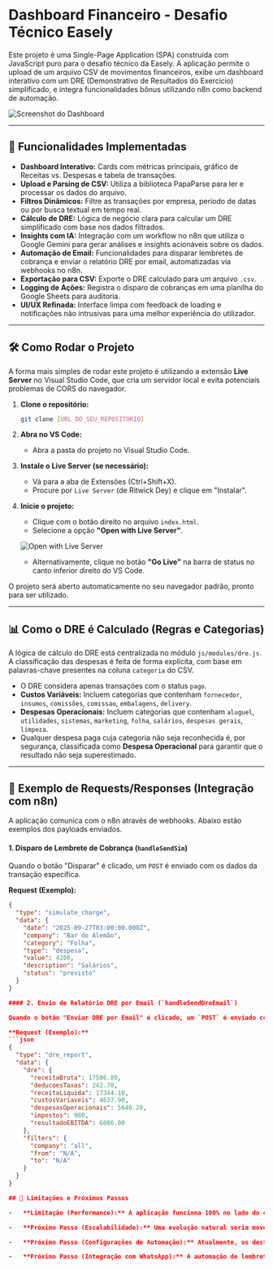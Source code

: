 # Dashboard Financeiro - Desafio Técnico Easely

Este projeto é uma Single-Page Application (SPA) construída com JavaScript puro para o desafio técnico da Easely. A aplicação permite o upload de um arquivo CSV de movimentos financeiros, exibe um dashboard interativo com um DRE (Demonstrativo de Resultados do Exercício) simplificado, e integra funcionalidades bônus utilizando n8n como backend de automação.

![Screenshot do Dashboard](dashboard.png)

---

## 🚀 Funcionalidades Implementadas

-   **Dashboard Interativo:** Cards com métricas principais, gráfico de Receitas vs. Despesas e tabela de transações.
-   **Upload e Parsing de CSV:** Utiliza a biblioteca PapaParse para ler e processar os dados do arquivo.
-   **Filtros Dinâmicos:** Filtre as transações por empresa, período de datas ou por busca textual em tempo real.
-   **Cálculo de DRE:** Lógica de negócio clara para calcular um DRE simplificado com base nos dados filtrados.
-   **Insights com IA:** Integração com um workflow no n8n que utiliza o Google Gemini para gerar análises e insights acionáveis sobre os dados.
-   **Automação de Email:** Funcionalidades para disparar lembretes de cobrança e enviar o relatório DRE por email, automatizadas via webhooks no n8n.
-   **Exportação para CSV:** Exporte o DRE calculado para um arquivo `.csv`.
-   **Logging de Ações:** Registra o disparo de cobranças em uma planilha do Google Sheets para auditoria.
-   **UI/UX Refinada:** Interface limpa com feedback de loading e notificações não intrusivas para uma melhor experiência do utilizador.

---

## 🛠️ Como Rodar o Projeto

A forma mais simples de rodar este projeto é utilizando a extensão **Live Server** no Visual Studio Code, que cria um servidor local e evita potenciais problemas de CORS do navegador.

1.  **Clone o repositório:**
    ```bash
    git clone [URL_DO_SEU_REPOSITORIO]
    ```
2.  **Abra no VS Code:**
    -   Abra a pasta do projeto no Visual Studio Code.

3.  **Instale o Live Server (se necessário):**
    -   Vá para a aba de Extensões (Ctrl+Shift+X).
    -   Procure por `Live Server` (de Ritwick Dey) e clique em "Instalar".

4.  **Inicie o projeto:**
    -   Clique com o botão direito no arquivo `index.html`.
    -   Selecione a opção **"Open with Live Server"**.

    ![Open with Live Server](https://i.imgur.com/L7E7H2o.png)

    -   Alternativamente, clique no botão **"Go Live"** na barra de status no canto inferior direito do VS Code.

O projeto será aberto automaticamente no seu navegador padrão, pronto para ser utilizado.

---

## 📊 Como o DRE é Calculado (Regras e Categorias)

A lógica de cálculo do DRE está centralizada no módulo `js/modules/dre.js`. A classificação das despesas é feita de forma explícita, com base em palavras-chave presentes na coluna `categoria` do CSV.

-   O DRE considera apenas transações com o status `pago`.
-   **Custos Variáveis:** Incluem categorias que contenham `fornecedor`, `insumos`, `comissões`, `comissao`, `embalagens`, `delivery`.
-   **Despesas Operacionais:** Incluem categorias que contenham `aluguel`, `utilidades`, `sistemas`, `marketing`, `folha`, `salários`, `despesas gerais`, `limpeza`.
-   Qualquer despesa paga cuja categoria não seja reconhecida é, por segurança, classificada como **Despesa Operacional** para garantir que o resultado não seja superestimado.

---

## 📡 Exemplo de Requests/Responses (Integração com n8n)

A aplicação comunica com o n8n através de webhooks. Abaixo estão exemplos dos payloads enviados.

#### 1. Disparo de Lembrete de Cobrança (`handleSendSim`)

Quando o botão "Disparar" é clicado, um `POST` é enviado com os dados da transação específica.

**Request (Exemplo):**
```json
{
  "type": "simulate_charge",
  "data": {
    "date": "2025-09-27T03:00:00.000Z",
    "company": "Bar do Alemão",
    "category": "Folha",
    "type": "despesa",
    "value": 4200,
    "description": "Salários",
    "status": "previsto"
  }
}

#### 2. Envio de Relatório DRE por Email (`handleSendDreEmail`)

Quando o botão "Enviar DRE por Email" é clicado, um `POST` é enviado com o DRE atual e os filtros aplicados.

**Request (Exemplo):**
```json
{
  "type": "dre_report",
  "data": {
    "dre": {
      "receitaBruta": 17586.80,
      "deducoesTaxas": 242.70,
      "receitaLiquida": 17344.10,
      "custosVariaveis": 4637.90,
      "despesasOperacionais": 5640.20,
      "impostos": 980,
      "resultadoEBITDA": 6086.00
    },
    "filters": {
      "company": "all",
      "from": "N/A",
      "to": "N/A"
    }
  }
}

## 🚧 Limitações e Próximos Passos

-   **Limitação (Performance):** A aplicação funciona 100% no lado do cliente. Arquivos CSV muito grandes (ex: > 50MB) podem impactar a performance do navegador durante o processamento inicial.

-   **Próximo Passo (Escalabilidade):** Uma evolução natural seria mover o processamento do CSV para um backend dedicado (ex: Node.js/Python). A aplicação frontend faria o upload do arquivo para o servidor, que processaria e devolveria os dados já tratados. Isso melhoraria a escalabilidade e a performance com grandes volumes de dados.

-   **Próximo Passo (Configurações de Automação):** Atualmente, os destinos das automações (como o email de cobrança) estão fixos no workflow do n8n. Uma melhoria significativa seria adicionar uma **aba de "Configurações" na própria interface do dashboard**. Nessa aba, o utilizador poderia inserir e salvar o seu próprio email de destino ou o número de telefone da empresa.

-   **Próximo Passo (Integração com WhatsApp):** A automação de lembretes foi implementada com email por ser uma solução universal e de fácil teste. A expansão para o **WhatsApp** seria o próximo passo lógico. Para isso, seria necessário utilizar a API oficial do WhatsApp Business, que exige uma conta empresarial verificada. A estrutura atual, com o n8n, já está preparada para adicionar um "nó" de WhatsApp e expandir essa funcionalidade assim que as credenciais de negócio estiverem disponíveis.
